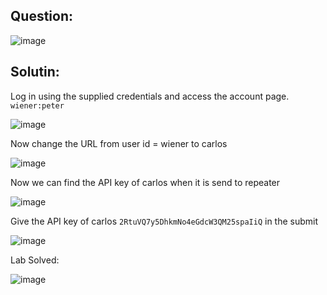 ## Question:

![image](https://github.com/Nifalnasar/Portswigger-Labs/assets/141356053/77bfaa34-06cc-41a9-88ed-67fa1142c025)

## Solutin:

Log in using the supplied credentials and access the account page.
```wiener:peter```

![image](https://github.com/Nifalnasar/Portswigger-Labs/assets/141356053/ee9b39cb-4103-482c-bbf4-058191a103a8)

Now change the URL from user id = wiener to carlos

![image](https://github.com/Nifalnasar/Portswigger-Labs/assets/141356053/cbc65387-6718-40f0-a1ba-09637a4891df)

Now we can find the API key of carlos when it is send to repeater

![image](https://github.com/Nifalnasar/Portswigger-Labs/assets/141356053/46d47c19-2d16-4e82-af24-e24bfc7e10db)

Give the API key of carlos ```2RtuVQ7y5DhkmNo4eGdcW3QM25spaIiQ``` in the submit 

![image](https://github.com/Nifalnasar/Portswigger-Labs/assets/141356053/5401f9c5-4156-4edb-955d-96ae9762efef)

Lab Solved:

![image](https://github.com/Nifalnasar/Portswigger-Labs/assets/141356053/544da1e8-1dae-4cd7-aea1-920d45caefb6)
